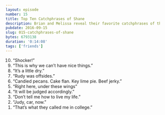 ```yaml
---
layout: episode
number: 15
title: Top Ten Catchphrases of Shane 
description: Brian and Melissa reveal their favorite catchphrases of their friend Shane.  
pubdate: 2016-09-15
slug: 015-catchphrases-of-shane
bytes: 6793138
duration: '0:14:08'
tags: ['friends']
---
```


<ol reversed>
<li>“Shocker!”</li>
<li>“This is why we can’t have nice things.”</li>
<li>“It’s a little dry.”</li>
<li>“Rudy was offsides.”</li>
<li>“Candied pecans. Cake flan. Key lime pie. Beef jerky.”</li>
<li>“Right here, under these wings”</li>
<li>“It will be judged accordingly.”</li>
<li>“Don’t tell me how to live my life.”</li>
<li>“Judy, car, now.”</li>
<li>“That’s what they called me in college.”</li>
</ol>